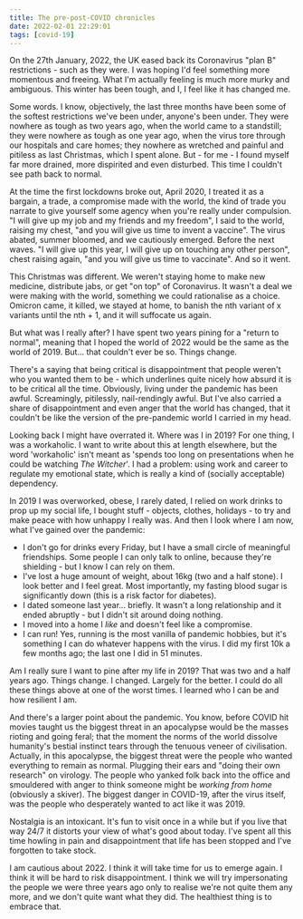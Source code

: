 ```yaml
---
title: The pre-post-COVID chronicles
date: 2022-02-01 22:29:01
tags: [covid-19]
---
```


On the 27th January, 2022, the UK eased back its Coronavirus "plan B" restrictions - such as they were. I was hoping I'd feel something more momentous and freeing. What I'm actually feeling is much more murky and ambiguous. This winter has been tough, and I, I feel like it has changed me.

Some words. I know, objectively, the last three months have been some of the softest restrictions we've been under, anyone's been under. They were nowhere as tough as two years ago, when the world came to a standstill; they were nowhere as tough as one year ago, when the virus tore through our hospitals and care homes; they nowhere as wretched and painful and pitiless as last Christmas, which I spent alone. But - for me - I found myself far more drained, more dispirited and even disturbed. This time I couldn't see path back to normal.

At the time the first lockdowns broke out, April 2020, I treated it as a bargain, a trade, a compromise made with the world, the kind of trade you narrate to give yourself some agency when you're really under compulsion. "I will give up my job and my friends and my freedom", I said to the world, raising my chest, "and you will give us time to invent a vaccine". The virus abated, summer bloomed, and we cautiously emerged. Before the next waves. "I will give up this year, I will give up on touching any other person", chest raising again, "and you will give us time to vaccinate". And so it went.

This Christmas was different. We weren't staying home to make new medicine, distribute jabs, or get "on top" of Coronavirus. It wasn't a deal we were making with the world, something we could rationalise as a choice. Omicron came, it killed, we stayed at home, to banish the nth variant of x variants until the nth + 1, and it will suffocate us again.

But what was I really after? I have spent two years pining for a "return to normal", meaning that I hoped the world of 2022 would be the same as the world of 2019. But... that couldn't ever be so. Things change.

There's a saying that being critical is disappointment that people weren't who you wanted them to be - which underlines quite nicely how absurd it is to be critical all the time. Obviously, living under the pandemic has been awful. Screamingly, pitilessly, nail-rendingly awful. But I've also carried a share of disappointment and even anger that the world has changed, that it couldn't be like the version of the pre-pandemic world I carried in my head.

Looking back I might have overrated it. Where was I in 2019? For one thing, I was a workaholic. I want to write about this at length elsewhere, but the word 'workaholic' isn't meant as 'spends too long on presentations when he could be watching _The Witcher_'. I had a problem: using work and career to regulate my emotional state, which is really a kind of (socially acceptable) dependency.

In 2019 I was overworked, obese, I rarely dated, I relied on work drinks to prop up my social life, I bought stuff - objects, clothes, holidays - to try and make peace with how unhappy I really was. And then I look where I am now, what I've gained over the pandemic:

- I don't go for drinks every Friday, but I have a small circle of meaningful friendships. Some people I can only talk to online, because they're shielding - but I know I can rely on them.
- I've lost a huge amount of weight, about 16kg (two and a half stone). I look better and I feel great. Most importantly, my fasting blood sugar is significantly down (this is a risk factor for diabetes).
- I dated someone last year... briefly. It wasn't a long relationship and it ended abruptly - but I didn't sit around doing nothing.
- I moved into a home I _like_ and doesn't feel like a compromise.
- I can run! Yes, running is the most vanilla of pandemic hobbies, but it's something I can do whatever happens with the virus. I did my first 10k a few months ago; the last one I did in 51 minutes.

Am I really sure I want to pine after my life in 2019? That was two and a half years ago. Things change. I changed. Largely for the better. I could do all these things above at one of the worst times. I learned who I can be and how resilient I am.

And there's a larger point about the pandemic. You know, before COVID hit movies taught us the biggest threat in an apocalypse would be the masses rioting and going feral; that the moment the norms of the world dissolve humanity's bestial instinct tears through the tenuous veneer of civilisation. Actually, in this apocalypse, the biggest threat were the people who wanted everything to remain as normal. Plugging their ears and "doing their own research" on virology. The people who yanked folk back into the office and smouldered with anger to think someone might be _working from home_ (obviously a skiver). The biggest danger in COVID-19, after the virus itself, was the people who desperately wanted to act like it was 2019.

Nostalgia is an intoxicant. It's fun to visit once in a while but if you live that way 24/7 it distorts your view of what's good about today. I've spent all this time howling in pain and disappointment that life has been stopped and I've forgotten to take stock.

I am cautious about 2022. I think it will take time for us to emerge again. I think it will be hard to risk disappointment. I think we will try impersonating the people we were three years ago only to realise we're not quite them any more, and we don't quite want what they did. The healthiest thing is to embrace that.